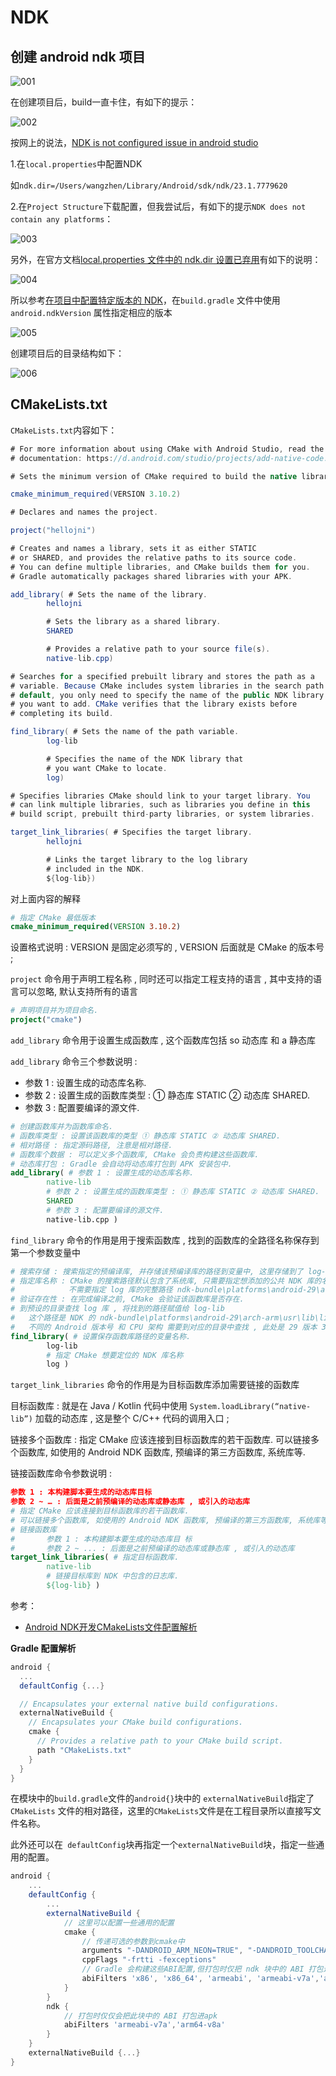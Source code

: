 # NDK



## 创建 android ndk 项目

![001](https://github.com/winfredzen/Android-Basic/blob/master/NDK/images/001.png)

在创建项目后，build一直卡住，有如下的提示：

![002](https://github.com/winfredzen/Android-Basic/blob/master/NDK/images/002.png)

按网上的说法，[NDK is not configured issue in android studio](https://stackoverflow.com/questions/29122903/ndk-is-not-configured-issue-in-android-studio)

1.在`local.properties`中配置NDK

如`ndk.dir=/Users/wangzhen/Library/Android/sdk/ndk/23.1.7779620`

2.在`Project Structure`下载配置，但我尝试后，有如下的提示`NDK does not contain any platforms`：

![003](https://github.com/winfredzen/Android-Basic/blob/master/NDK/images/003.png)



另外，在官方文档[local.properties 文件中的 ndk.dir 设置已弃用](https://developer.android.com/studio/releases?utm_source=android-studio#4-0-0-ndk-dir)有如下的说明：

![004](https://github.com/winfredzen/Android-Basic/blob/master/NDK/images/004.png)

所以参考[在项目中配置特定版本的 NDK](https://developer.android.com/studio/projects/install-ndk#apply-specific-version)，在`build.gradle` 文件中使用 `android.ndkVersion` 属性指定相应的版本

![005](https://github.com/winfredzen/Android-Basic/blob/master/NDK/images/005.png)



创建项目后的目录结构如下：

![006](https://github.com/winfredzen/Android-Basic/blob/master/NDK/images/006.png)





## CMakeLists.txt

`CMakeLists.txt`内容如下：

```java
# For more information about using CMake with Android Studio, read the
# documentation: https://d.android.com/studio/projects/add-native-code.html

# Sets the minimum version of CMake required to build the native library.

cmake_minimum_required(VERSION 3.10.2)

# Declares and names the project.

project("hellojni")

# Creates and names a library, sets it as either STATIC
# or SHARED, and provides the relative paths to its source code.
# You can define multiple libraries, and CMake builds them for you.
# Gradle automatically packages shared libraries with your APK.

add_library( # Sets the name of the library.
        hellojni

        # Sets the library as a shared library.
        SHARED

        # Provides a relative path to your source file(s).
        native-lib.cpp)

# Searches for a specified prebuilt library and stores the path as a
# variable. Because CMake includes system libraries in the search path by
# default, you only need to specify the name of the public NDK library
# you want to add. CMake verifies that the library exists before
# completing its build.

find_library( # Sets the name of the path variable.
        log-lib

        # Specifies the name of the NDK library that
        # you want CMake to locate.
        log)

# Specifies libraries CMake should link to your target library. You
# can link multiple libraries, such as libraries you define in this
# build script, prebuilt third-party libraries, or system libraries.

target_link_libraries( # Specifies the target library.
        hellojni

        # Links the target library to the log library
        # included in the NDK.
        ${log-lib})
```



对上面内容的解释

```cmake
# 指定 CMake 最低版本
cmake_minimum_required(VERSION 3.10.2)
```

设置格式说明 : VERSION 是固定必须写的 , VERSION 后面就是 CMake 的版本号 ;



`project` 命令用于声明工程名称 , 同时还可以指定工程支持的语言 , 其中支持的语言可以忽略, 默认支持所有的语言 

```cmake
# 声明项目并为项目命名.
project("cmake")
```



`add_library` 命令用于设置生成函数库 , 这个函数库包括 so 动态库 和 a 静态库 

`add_library` 命令三个参数说明 :

+ 参数 1 : 设置生成的动态库名称.
+ 参数 2 : 设置生成的函数库类型 : ① 静态库 STATIC ② 动态库 SHARED.
+ 参数 3 : 配置要编译的源文件.

```cmake
# 创建函数库并为函数库命名.
# 函数库类型 : 设置该函数库的类型 ① 静态库 STATIC ② 动态库 SHARED.
# 相对路径 : 指定源码路径, 注意是相对路径.
# 函数库个数据 : 可以定义多个函数库, CMake 会负责构建这些函数库.
# 动态库打包 : Gradle 会自动将动态库打包到 APK 安装包中.
add_library( # 参数 1 : 设置生成的动态库名称.
        native-lib
        # 参数 2 : 设置生成的函数库类型 : ① 静态库 STATIC ② 动态库 SHARED.
        SHARED
        # 参数 3 : 配置要编译的源文件.
        native-lib.cpp )
```



`find_library` 命令的作用是用于搜索函数库 , 找到的函数库的全路径名称保存到第一个参数变量中 

```cmake
# 搜索存储 : 搜索指定的预编译库, 并存储该预编译库的路径到变量中, 这里存储到了 log-lib 变量中.
# 指定库名称 : CMake 的搜索路径默认包含了系统库, 只需要指定想添加的公共 NDK 库的名称即可, 这里指定 log 即可.
#            不需要指定 log 库的完整路径 ndk-bundle\platforms\android-29\arch-arm\usr\lib\liblog.so.
# 验证存在性 : 在完成编译之前, CMake 会验证该函数库是否存在.
# 到预设的目录查找 log 库 , 将找到的路径赋值给 log-lib
#   这个路径是 NDK 的 ndk-bundle\platforms\android-29\arch-arm\usr\lib\liblog.so
#   不同的 Android 版本号 和 CPU 架构 需要到对应的目录中查找 , 此处是 29 版本 32 位 ARM 架构的日志库
find_library( # 设置保存函数库路径的变量名称.
        log-lib
        # 指定 CMake 想要定位的 NDK 库名称
        log )
```



`target_link_libraries` 命令的作用是为目标函数库添加需要链接的函数库 

目标函数库 : 就是在 Java / Kotlin 代码中使用 `System.loadLibrary(“native-lib”)` 加载的动态库 , 这是整个 C/C++ 代码的调用入口 ;

链接多个函数库 : 指定 CMake 应该连接到目标函数库的若干函数库. 可以链接多个函数库, 如使用的 Android NDK 函数库, 预编译的第三方函数库, 系统库等.

链接函数库命令参数说明 :

```cmake
参数 1 : 本构建脚本要生成的动态库目标
参数 2 ~ … : 后面是之前预编译的动态库或静态库 , 或引入的动态库
# 指定 CMake 应该连接到目标函数库的若干函数库.
# 可以链接多个函数库, 如使用的 Android NDK 函数库, 预编译的第三方函数库, 系统库等.
# 链接函数库
#       参数 1 : 本构建脚本要生成的动态库目 标
#       参数 2 ~ ... : 后面是之前预编译的动态库或静态库 , 或引入的动态库
target_link_libraries( # 指定目标函数库.
        native-lib
        # 链接目标库到 NDK 中包含的日志库.
        ${log-lib} )
```



参考：

+ [Android NDK开发CMakeLists文件配置解析](https://wecode.xyz/Android-NDK%E5%BC%80%E5%8F%91CMakeLists%E6%96%87%E4%BB%B6%E9%85%8D%E7%BD%AE%E8%A7%A3%E6%9E%90)

**Gradle 配置解析**

```groovy
android {
  ...
  defaultConfig {...}

  // Encapsulates your external native build configurations.
  externalNativeBuild {
    // Encapsulates your CMake build configurations.
    cmake {
      // Provides a relative path to your CMake build script.
      path "CMakeLists.txt"
    }
  }
}
```

在模块中的`build.gradle`文件的`android{}`块中的 `externalNativeBuild`指定了 `CMakeLists` 文件的相对路径，这里的`CMakeLists`文件是在工程目录所以直接写文件名称。

此外还可以在` defaultConfig`块再指定一个`externalNativeBuild`块，指定一些通用的配置。

```groovy
android {
    ...
    defaultConfig {
        ...
        externalNativeBuild {
            // 这里可以配置一些通用的配置
            cmake {
                // 传递可选的参数到cmake中
                arguments "-DANDROID_ARM_NEON=TRUE", "-DANDROID_TOOLCHAIN=clang"
                cppFlags "-frtti -fexceptions"
                // Gradle 会构建这些ABI配置,但打包时仅把 ndk 块中的 ABI 打包进apk
                abiFilters 'x86', 'x86_64', 'armeabi', 'armeabi-v7a','arm64-v8a'
            }
        }
        ndk {
      		// 打包时仅仅会把此块中的 ABI 打包进apk
      		abiFilters 'armeabi-v7a','arm64-v8a'
    	}
    }
    externalNativeBuild {...}
}
```





